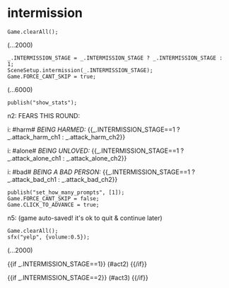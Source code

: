# intermission

`Game.clearAll();`

(...2000)

```
_.INTERMISSION_STAGE = _.INTERMISSION_STAGE ? _.INTERMISSION_STAGE : 1;
SceneSetup.intermission(_.INTERMISSION_STAGE);
Game.FORCE_CANT_SKIP = true;
```

(...6000)

```
publish("show_stats");
```

n2: FEARS THIS ROUND:

i: #harm# *BEING HARMED:* {{_.INTERMISSION_STAGE==1 ? _.attack_harm_ch1 : _.attack_harm_ch2}}

i: #alone# *BEING UNLOVED:* {{_.INTERMISSION_STAGE==1 ? _.attack_alone_ch1 : _.attack_alone_ch2}}

i: #bad# *BEING A BAD PERSON:* {{_.INTERMISSION_STAGE==1 ? _.attack_bad_ch1 : _.attack_bad_ch2}}


```
publish("set_how_many_prompts", [1]);
Game.FORCE_CANT_SKIP = false;
Game.CLICK_TO_ADVANCE = true;
```

n5: (game auto-saved! it's ok to quit & continue later)

```
Game.clearAll();
sfx("yelp", {volume:0.5});
```

(...2000)

{{if _.INTERMISSION_STAGE==1}}
(#act2)
{{/if}}

{{if _.INTERMISSION_STAGE==2}}
(#act3)
{{/if}}
